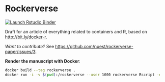 # Rockerverse

<!-- badges: start -->
[![Launch Rstudio Binder](http://mybinder.org/badge_logo.svg)](https://mybinder.org/v2/gh/benmarwick/rockerverse-paper/master?urlpath=rstudio)
<!-- badges: end -->

Draft for an article of everything related to containers and R, based on http://bit.ly/docker-r.

_Want to contribute?_ See https://github.com/nuest/rockerverse-paper/issues/3.

**Render the manuscript with Docker**:

```bash
docker build --tag rockerverse .
docker run -i -v $(pwd):/rockerverse --user 1000 rockerverse Rscript -e 'setwd("/rockerverse"); rmarkdown::render("manuscript.Rmd")'
```
